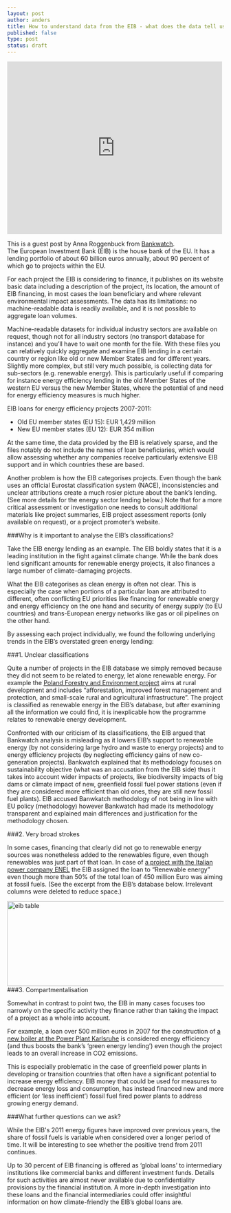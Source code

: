 ```yaml
---
layout: post
author: anders
title: How to understand data from the EIB - what does the data tell us?
published: false
type: post
status: draft
---
```


<iframe width='500' height='400' src='http://openspending.org/eib-energy-lending/embed?widget=bubbletree&state=%7B%22drilldowns%22%3A%5B%22category%22%2C%22location%22%2C%22year%22%2C%22project-name%22%5D%2C%22year%22%3A2011%2C%22cuts%22%3A%7B%7D%7D&width=500&height=400' frameborder='0'></iframe>

This is a guest post by Anna Roggenbuck from [Bankwatch](http://bankwatch.org/). 
<br>
The European Investment Bank (EIB) is the house bank of the EU. It has a lending portfolio of about 60 billion euros annually, about 90 percent of which go to projects within the EU.

For each project the EIB is considering to finance, it publishes on its website basic data including a description of the project, its location, the amount of EIB financing, in most cases the loan beneficiary and where relevant environmental impact assessments. The data has its limitations: no machine-readable data is readily available, and it is not possible to aggregate loan volumes.

Machine-readable datasets for individual industry sectors are available on request, though not for all industry sectors (no transport database for instance) and you’ll have to wait one month for the file. With these files you can relatively quickly aggregate and examine EIB lending in a certain country or region like old or new Member States and for different years. Slightly more complex, but still very much possible, is collecting data for sub-sectors (e.g. renewable energy). This is particularly useful if comparing for instance energy efficiency lending in the old Member States of the western EU versus the new Member States, where the potential of and need for energy efficiency measures is much higher.

EIB loans for energy efficiency projects 2007-2011:<br>
- Old EU member states (EU 15): EUR 1,429 million<br>
- New EU member states (EU 12): EUR 354 million<br>

At the same time, the data provided by the EIB is relatively sparse, and the files notably do not include the names of loan beneficiaries, which would allow assessing whether any companies receive particularly extensive EIB support and in which countries these are based. 

Another problem is how the EIB categorises projects. Even though the bank uses an official Eurostat classification system (NACE), inconsistencies and unclear attributions create a much rosier picture about the bank’s lending. (See more details for the energy sector lending below.) Note that for a more critical assessment or investigation one needs to consult additional materials like project summaries, EIB project assessment reports (only available on request), or a project promoter’s website.

###Why is it important to analyse the EIB’s classifications? 

Take the EIB energy lending as an example. The EIB boldly states that it is a leading institution in the fight against climate change. While the bank does lend significant amounts for renewable energy projects, it also finances a large number of climate-damaging projects. 

What the EIB categorises as clean energy is often not clear. This is especially the case when portions of a particular loan are attributed to different, often conflicting EU priorities like financing for renewable energy and energy efficiency on the one hand and security of energy supply (to EU countries) and trans-European energy networks like gas or oil pipelines on the other hand.

By assessing each project individually, we found the following underlying trends in the EIB’s overstated green energy lending:

###1. Unclear classifications

Quite a number of projects in the EIB database we simply removed because they did not seem to be related to energy, let alone renewable energy. For example the [Poland Forestry and Environment project](http://www.eib.org/projects/pipeline/2011/20110329.htm) aims at rural development and includes “afforestation, improved forest management and protection, and small-scale rural and agricultural infrastructure”. The project is classified as renewable energy in the EIB’s database, but after examining all the information we could find, it is inexplicable how the programme relates to renewable energy development. 

Confronted with our criticism of its classifications, the EIB argued that Bankwatch analysis is misleading as it lowers EIB’s support to renewable energy (by not considering large hydro and waste to energy projects) and to energy efficiency projects (by neglecting efficiency gains of new co-generation projects). Bankwatch explained that its methodology focuses on sustainability objective (what was an accusation from the EIB side) thus it takes into account wider impacts of projects, like biodiversity impacts of big dams or climate impact of new, greenfield fossil fuel power stations (even if they are considered more efficient than old ones, they are still new fossil fuel plants). EIB accused Banwkatch methodology of not being in line with EU policy (methodology) however Bankwatch had made its methodology transparent and explained main differences and justification for the methodology chosen. 

###2. Very broad strokes

In some cases, financing that clearly did not go to renewable energy sources was nonetheless added to the renewables figure, even though renewables was just part of that loan. In case of [a project with the Italian power company ENEL](http://www.eib.org/projects/pipeline/2006/20060248.htm) the EIB assigned the loan to “Renewable energy” even though more than 50% of the total loan of 450 million Euro was aiming at fossil fuels. (See the excerpt from the EIB’s database below. Irrelevant columns were deleted to reduce space.)

<a href="http://www.flickr.com/photos/94746900@N06/9024498649/" title="eib table by anderspedersenOKF, on Flickr"><img src="http://farm9.staticflickr.com/8129/9024498649_ce560d1a7e_z.jpg" width="640" height="197" alt="eib table"></a>
<br>
###3. Compartmentalisation

Somewhat in contrast to point two, the EIB in many cases focuses too narrowly on the specific activity they finance rather than taking the impact of a project as a whole into account. 

For example, a loan over 500 million euros in 2007 for the construction of [a new boiler at the Power Plant Karlsruhe](http://www.eib.org/projects/pipeline/2006/20060303.htm) is considered energy efficiency (and thus boosts the bank’s ‘green energy lending’) even though the project leads to an overall increase in CO2 emissions. 
 
This is especially problematic in the case of greenfield power plants in developing or transition countries that often have a significant potential to increase energy efficiency. EIB money that could be used for measures to decrease energy loss and consumption, has instead financed new and more efficient (or ‘less inefficient’) fossil fuel fired power plants to address growing energy demand.

###What further questions can we ask?

While the EIB's 2011 energy figures have improved over previous years, the share of fossil fuels is variable when considered over a longer period of time. It will be interesting to see whether the positive trend from 2011 continues. 

Up to 30 percent of EIB financing is offered as ‘global loans’ to intermediary institutions like commercial banks and different investment funds. Details for such activities are almost never available due to confidentiality provisions by the financial institution. A more in-depth investigation into these loans and the financial intermediaries could offer insightful information on how climate-friendly the EIB’s global loans are. 
